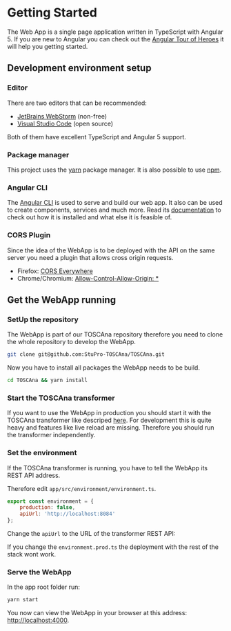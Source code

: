 # Getting Started

The Web App is a single page application written in TypeScript with Angular 5.
If you are new to Angular you can check out the [Angular Tour of Heroes](https://angular.io/tutorial) it will help you getting started.

## Development environment setup

### Editor 

There are two editors that can be recommended:

- [JetBrains WebStorm](https://www.jetbrains.com/webstorm/) (non-free) 
- [Visual Studio Code](https://code.visualstudio.com/) (open source)

Both of them have excellent TypeScript and Angular 5 support.

### Package manager

This project uses the [yarn](https://yarnpkg.com) package manager. It is also possible to use [npm](https://www.npmjs.com/). 

### Angular CLI

The  [Angular CLI](https://cli.angular.io/) is used to serve and build our web app. 
It also can be used to create components, services and much more.
Read its [documentation](https://github.com/angular/angular-cli/wiki) to check out how it is installed and what else it is feasible of.

### CORS Plugin

Since the idea of the WebApp is to be deployed with the API on the same server you need a plugin that allows cross origin requests.

- Firefox: [CORS Everywhere](https://addons.mozilla.org/en-US/firefox/addon/cors-everywhere/?src=search)   
- Chrome/Chromium: [Allow-Control-Allow-Origin: \*](https://chrome.google.com/webstore/detail/allow-control-allow-origi/nlfbmbojpeacfghkpbjhddihlkkiljbi)

## Get the WebApp running

### SetUp the repository
The WebApp is part of our TOSCAna repository therefore you need to clone the whole repository to develop the WebApp.
```bash
git clone git@github.com:StuPro-TOSCAna/TOSCAna.git
```

Now you have to install all packages the WebApp needs to be build.

```bash
cd TOSCAna && yarn install
```

### Start the TOSCAna transformer

If you want to use the WebApp in production you should start it with the TOSCAna transformer like descriped [here](../../user/getting-started.md).
For development this is quite heavy and features like live reload are missing. Therefore you should run the transformer independently. 

### Set the environment
If the TOSCAna transformer is running, you have to tell the WebApp its REST API address.

Therefore edit `app/src/environment/environment.ts`.
```js
export const environment = {
    production: false,
    apiUrl: 'http://localhost:8084'
};
```
Change the `apiUrl` to the URL of the transformer REST API:

If you change the `environment.prod.ts` the deployment with the rest of the stack wont work.

### Serve the WebApp

In the app root folder run:
```bash
yarn start
```
You now can view the WebApp in your browser at this address: [http://localhost:4000](http://localhost:4200).
